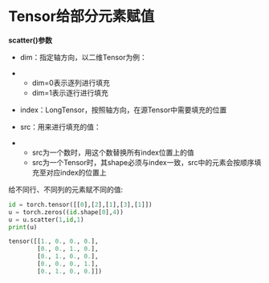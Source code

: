 # Tensor给部分元素赋值

**scatter()参数**

- dim：指定轴方向，以二维Tensor为例：

- - dim=0表示逐列进行填充
  - dim=1表示逐行进行填充

- index：LongTensor，按照轴方向，在源Tensor中需要填充的位置

- src：用来进行填充的值：

- - src为一个数时，用这个数替换所有index位置上的值
  - src为一个Tensor时，其shape必须与index一致，src中的元素会按顺序填充至对应index的位置上

给不同行、不同列的元素赋不同的值:

```python
id = torch.tensor([[0],[2],[1],[3],[1]])
u = torch.zeros((id.shape[0],4))
u = u.scatter(1,id,1)
print(u)

tensor([[1., 0., 0., 0.],
        [0., 0., 1., 0.],
        [0., 1., 0., 0.],
        [0., 0., 0., 1.],
        [0., 1., 0., 0.]])
```

